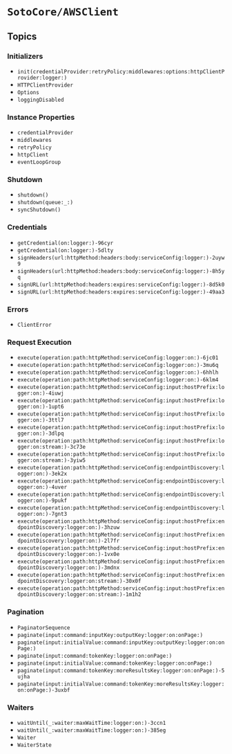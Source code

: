 # ``SotoCore/AWSClient``

## Topics

### Initializers

- ``init(credentialProvider:retryPolicy:middlewares:options:httpClientProvider:logger:)``
- ``HTTPClientProvider``
- ``Options``
- ``loggingDisabled``

### Instance Properties

- ``credentialProvider``
- ``middlewares``
- ``retryPolicy``
- ``httpClient``
- ``eventLoopGroup``

### Shutdown

- ``shutdown()``
- ``shutdown(queue:_:)``
- ``syncShutdown()``

### Credentials

- ``getCredential(on:logger:)-96cyr``
- ``getCredential(on:logger:)-5dlty``
- ``signHeaders(url:httpMethod:headers:body:serviceConfig:logger:)-2uyw9``
- ``signHeaders(url:httpMethod:headers:body:serviceConfig:logger:)-8h5yq``
- ``signURL(url:httpMethod:headers:expires:serviceConfig:logger:)-8d5k0``
- ``signURL(url:httpMethod:headers:expires:serviceConfig:logger:)-49aa3``

### Errors

- ``ClientError``

### Request Execution

- ``execute(operation:path:httpMethod:serviceConfig:logger:on:)-6jc01``
- ``execute(operation:path:httpMethod:serviceConfig:logger:on:)-3mu6q``
- ``execute(operation:path:httpMethod:serviceConfig:logger:on:)-6hhlh``
- ``execute(operation:path:httpMethod:serviceConfig:logger:on:)-6klm4``
- ``execute(operation:path:httpMethod:serviceConfig:input:hostPrefix:logger:on:)-4iuwj``
- ``execute(operation:path:httpMethod:serviceConfig:input:hostPrefix:logger:on:)-1upt6``
- ``execute(operation:path:httpMethod:serviceConfig:input:hostPrefix:logger:on:)-3ttl7``
- ``execute(operation:path:httpMethod:serviceConfig:input:hostPrefix:logger:on:)-3dlpq``
- ``execute(operation:path:httpMethod:serviceConfig:input:hostPrefix:logger:on:stream:)-3c73e``
- ``execute(operation:path:httpMethod:serviceConfig:input:hostPrefix:logger:on:stream:)-3yiw5``
- ``execute(operation:path:httpMethod:serviceConfig:endpointDiscovery:logger:on:)-3ek2x``
- ``execute(operation:path:httpMethod:serviceConfig:endpointDiscovery:logger:on:)-4uver``
- ``execute(operation:path:httpMethod:serviceConfig:endpointDiscovery:logger:on:)-9pukf``
- ``execute(operation:path:httpMethod:serviceConfig:endpointDiscovery:logger:on:)-7gnt3``
- ``execute(operation:path:httpMethod:serviceConfig:input:hostPrefix:endpointDiscovery:logger:on:)-3hzuw``
- ``execute(operation:path:httpMethod:serviceConfig:input:hostPrefix:endpointDiscovery:logger:on:)-2l7fr``
- ``execute(operation:path:httpMethod:serviceConfig:input:hostPrefix:endpointDiscovery:logger:on:)-1vx0e``
- ``execute(operation:path:httpMethod:serviceConfig:input:hostPrefix:endpointDiscovery:logger:on:)-3mdnx``
- ``execute(operation:path:httpMethod:serviceConfig:input:hostPrefix:endpointDiscovery:logger:on:stream:)-30x0f``
- ``execute(operation:path:httpMethod:serviceConfig:input:hostPrefix:endpointDiscovery:logger:on:stream:)-1m1h2``

### Pagination

- ``PaginatorSequence``
- ``paginate(input:command:inputKey:outputKey:logger:on:onPage:)``
- ``paginate(input:initialValue:command:inputKey:outputKey:logger:on:onPage:)``
- ``paginate(input:command:tokenKey:logger:on:onPage:)``
- ``paginate(input:initialValue:command:tokenKey:logger:on:onPage:)``
- ``paginate(input:command:tokenKey:moreResultsKey:logger:on:onPage:)-5ujha``
- ``paginate(input:initialValue:command:tokenKey:moreResultsKey:logger:on:onPage:)-3uxbf``

### Waiters

- ``waitUntil(_:waiter:maxWaitTime:logger:on:)-3ccn1``
- ``waitUntil(_:waiter:maxWaitTime:logger:on:)-385eg``
- ``Waiter``
- ``WaiterState``
